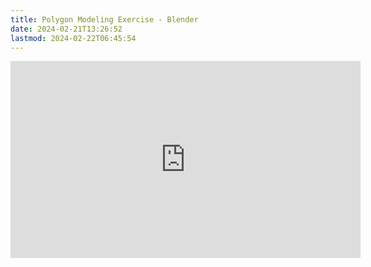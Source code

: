 ```yaml
---
title: Polygon Modeling Exercise - Blender
date: 2024-02-21T13:26:52
lastmod: 2024-02-22T06:45:54
---
```


<div class="iframe-16-9-container">
<iframe class="youTubeIframe" width="560" height="315" src="https://www.youtube.com/embed/L5e7ysUUI7A?si=kri_O9Dz7CbGA91Z" title="YouTube video player" frameborder="0" allow="accelerometer; autoplay; clipboard-write; encrypted-media; gyroscope; picture-in-picture; web-share" allowfullscreen></iframe>
</div>

